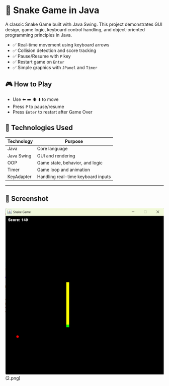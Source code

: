 # 🐍 Snake Game in Java

A classic Snake Game built with Java Swing. This project demonstrates GUI design, game logic, keyboard control handling, and object-oriented programming principles in Java.

- ✅ Real-time movement using keyboard arrows
- ✅ Collision detection and score tracking
- ✅ Pause/Resume with `P` key
- ✅ Restart game on `Enter`
- ✅ Simple graphics with `JPanel` and `Timer`

## 🎮 How to Play

- Use ⬅️ ➡️ ⬆️ ⬇️ to move
- Press `P` to pause/resume
- Press `Enter` to restart after Game Over


## 🧠 Technologies Used

| Technology | Purpose |
|------------|---------|
| Java       | Core language |
| Java Swing | GUI and rendering |
| OOP        | Game state, behavior, and logic |
| Timer      | Game loop and animation |
| KeyAdapter | Handling real-time keyboard inputs |

---

## 📸 Screenshot

![Snake Game Preview](1.png)(2.png)
